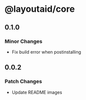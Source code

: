 # @layoutaid/core

## 0.1.0

### Minor Changes

- Fix build error when postinstalling

## 0.0.2

### Patch Changes

- Update README images
